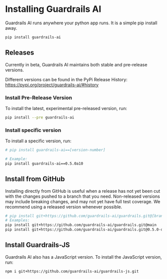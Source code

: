 # Installing Guardrails AI 

Guardrails AI runs anywhere your python app runs. It is a simple pip install away.

```bash
pip install guardrails-ai
```

## Releases

Currently in beta, Guardrails AI maintains both stable and pre-release versions. 

Different versions can be found in the PyPi Release History:
https://pypi.org/project/guardrails-ai/#history


### Install Pre-Release Version
To install the latest, experimental pre-released version, run:

```bash
pip install --pre guardrails-ai
```

### Install specific version
To install a specific version, run:

```bash
# pip install guardrails-ai==[version-number]

# Example:
pip install guardrails-ai==0.5.0a10
```

## Install from GitHub

Installing directly from GitHub is useful when a release has not yet been cut with the changes pushed to a branch that you need. Non-released versions may include breaking changes, and may not yet have full test coverage. We recommend using a released version whenever possible.

```bash
# pip install git+https://github.com/guardrails-ai/guardrails.git@[branch/commit/tag]
# Examples:
pip install git+https://github.com/guardrails-ai/guardrails.git@main
pip install git+https://github.com/guardrails-ai/guardrails.git@0.5.0-dev
```


## Install Guardrails-JS

Guardrails AI also has a JavaScript version. To install the JavaScript version, run:

```bash
npm i git+https://github.com/guardrails-ai/guardrails-js.git
```
